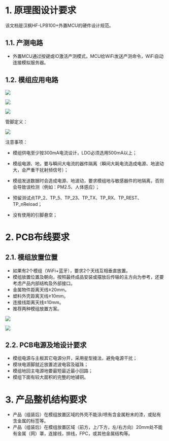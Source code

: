 # 1. 原理图设计要求

该文档是汉枫HF-LPB100+外置MCU的硬件设计规范。
## 1.1. 产测电路

- 外置MCU通过按键或IO激活产测模式，MCU给WiFi发送产测命令，WiFi自动连接模拟服务器。
## 1.2. 模组应用电路

![](https://i.imgur.com/QXeTh2c.png)

![](https://i.imgur.com/E834Tjg.png)

![](https://i.imgur.com/4pcywrt.png)

管脚定义：

![](https://i.imgur.com/KjTbstf.png)

注意事项：

- 模组供电至少按300mA电流设计，LDO必须选用500mA以上；

- 模组电源、地，要与瞬间大电流的器件隔离（瞬间大耗电流造成电源、地波动大，会严重干扰射频信号）；

- 模组发送数据时会造成电源、地波动，要求模组地与敏感器件的地隔离，否则会导致误检测（例如：PM2.5、人体感应）；

- 预留测试点TP_2、TP_5、TP_23、TP_TX、TP_RX、TP_REST、TP_nReload；

- 没有使用的引脚悬空；
# 2. PCB布线要求

## 2.1. 模组放置位置

- 如果有2个模组（WiFi+蓝牙），要求2个天线互相垂直放置。
- 模组放置位置及朝向，按照最终成品安装或摆放后传输的主方向为参考，还要考虑产品内部结构及外部接口。
- 金属物件距离天线≥20mm。
- 塑料外壳距离天线≥10mm。
- 连接线距离天线≥10mm。
- 推荐两种模组放置方案。

![](https://i.imgur.com/eqcqt0K.png)

![](https://i.imgur.com/xR5DEa6.png)

## 2.2. PCB电源及地设计要求

- 模组电源与主板其它电源分开，采用星型接法，避免电源干扰；
- 模块电源脚就近放置滤波电容及磁珠；
- 模组地回主电源地要最短最近最小回路；
- 模组下面有较大面积的完整的地铺铜。
# 3. 产品整机结构要求

- 产品（组装后）在模组放置区域的外壳不能涂/喷有含金属粉末的漆，或贴有含金属的标签等。
- 产品（组装后）在模组放置区域（前方，上/下方，左/右方向）20mm处不能有金属（网）罩，连接线，排线，FPC，或其他金属结构等。







